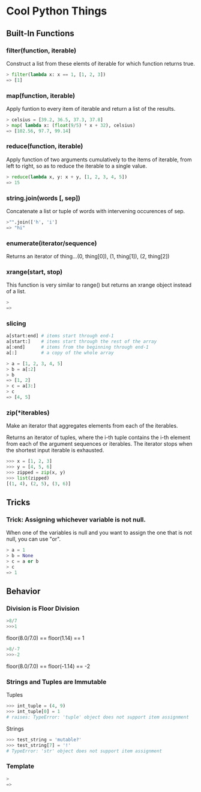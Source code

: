# Cool Python Things

## Built-In Functions

### filter(function, iterable)
  Construct a list from these elemts of iterable for which function returns true.

  ```python
  > filter(lambda x: x == 1, [1, 2, 3])
  => [1]
  ```

### map(function, iterable)
  Apply funtion to every item of iterable and return a list of the results.

  ```python
  > celsius = [39.2, 36.5, 37.3, 37.8]
  > map( lambda x: (float(9/5) * x + 32), celsius)
  => [102.56, 97.7, 99.14]
  ```

### reduce(function, iterable)
  Apply function of two arguments cumulatively to the items of iterable, from left to right, so as to reduce the iterable to a single value.

  ```python
  > reduce(lambda x, y: x + y, [1, 2, 3, 4, 5])
  => 15
  ```

### string.join(words [, sep])
  Concatenate a list or tuple of words with intervening occurences of sep.

  ```python
  >"".join(['h', 'i']
  => "hi"
  ```
  
### enumerate(iterator/sequence)
  Returns an iterator of thing...(0, thing[0]), (1, thing[1]), (2, thing[2])

### xrange(start, stop)
  This function is very similar to range() but returns an xrange object instead of a list.

  ```python
  >
  =>
  ```
  
### slicing

```python
a[start:end] # items start through end-1
a[start:]    # items start through the rest of the array
a[:end]      # items from the beginning through end-1
a[:]         # a copy of the whole array
```
```python
> a = [1, 2, 3, 4, 5]
> b = a[:2]
> b
=> [1, 2]
> c = a[3:]
> c
=> [4, 5]
```

### zip(*iterables)
Make an iterator that aggregates elements from each of the iterables.

Returns an iterator of tuples, where the i-th tuple contains the i-th element from each of the argument sequences or iterables. The iterator stops when the shortest input iterable is exhausted. 

```python
>>> x = [1, 2, 3]
>>> y = [4, 5, 6]
>>> zipped = zip(x, y)
>>> list(zipped)
[(1, 4), (2, 5), (3, 6)]
```

## Tricks

### Trick: Assigning whichever variable is not null.
  When one of the variables is null and you want to assign the one that is not null, you can use "or".
  ```python
  > a = 1
  > b = None
  > c = a or b
  > c
  => 1
  ```

## Behavior

### Division is Floor Division

```python
>8/7
>>>1

```
floor(8.0/7.0) == floor(1.14) == 1

```python
>8/-7
>>>-2
```
floor(8.0/7.0) == floor(-1.14) == -2

### Strings and Tuples are Immutable

Tuples
```python
>>> int_tuple = (4, 9)
>>> int_tuple[0] = 1
# raises: TypeError: 'tuple' object does not support item assignment
```

Strings
```python
>>> test_string = 'mutable?'
>>> test_string[7] = '!'
# TypeError: 'str' object does not support item assignment
```


### Template

  ```python
  >
  =>
  ```
